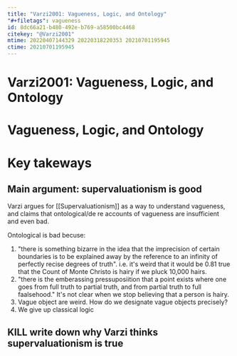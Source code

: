 ```yaml
---
title: "Varzi2001: Vagueness, Logic, and Ontology"
"#+filetags": vagueness
id: 8dc66a21-b480-492e-b769-a58500bc4468
citekey: "@Varzi2001"
mtime: 20220407144329 20220318220353 20210701195945
ctime: 20210701195945
---
```


# Varzi2001: Vagueness, Logic, and Ontology

# Vagueness, Logic, and Ontology

# Key takeways

## Main argument: supervaluationism is good

Varzi argues for [[Supervaluationism]] as a way to understand vagueness, and claims that ontological/de re accounts of vagueness are insufficient and even bad.

Ontological is bad becuse:

1) "there is something bizarre in the idea that the imprecision of certain boundaries is to be explained away by the reference to an infinity of perfectly recise degrees of truth". i.e. it's weird that it would be 0.81 true that the Count of Monte Christo is hairy if we pluck 10,000 hairs.
2) "there is the emberassing pressuposiition that a point exists where one goes from full truth to partial truth, and from partial truth to full faalsehood." It's not clear when we stop believing that a person is hairy.
3) Vague object are weird. How do we designate vague objects precisely?
4) We give up classical logic

## KILL write down why Varzi thinks supervaluationism is true
